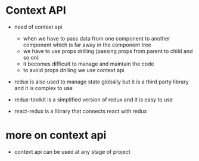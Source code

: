 # Context API

- need of context api
  - when we have to pass data from one component to another component which is far away in the component tree
  - we have to use props drilling (passing props from parent to child and so on)
  - it becomes difficult to manage and maintain the code
  - to avoid props drilling we use context api

- redux is also used to manage state globally but it is a third party library and it is complex to use

- redux-toolkit is a simplified version of redux and it is easy to use

- react-redux is a library that connects react with redux

# more on context api

- context api can be used at any stage of project
